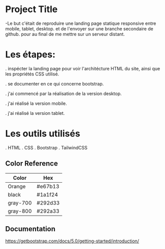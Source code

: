 
# Project Title

-Le but c'était de reproduire une landing page statique responsive entre mobile, tablet, desktop. 
et de l'envoyer sur une branche secondaire de github. pour au final de me mettre sur un serveur distant.

# Les étapes:
. inspécter la landing page pour voir l'architécture HTML du site, ainsi que les propriétés CSS utilisé.

. se documenter en ce qui concerne bootstrap.

. j'ai commencé par la réalisation de la version desktop.

. j'ai réalisé la version mobile.

. j'ai réalisé la version tablet.

# Les outils utilisés

. HTML
. CSS
. Bootstrap
. TailwindCSS

## Color Reference

| Color       | Hex        |
| -----------| ----------|
| Orange    | #e67b13 |
| black        | #1a1f24  |
| gray-700  | #292d33   |
| gray-800  | #292a33 |

## Documentation

https://getbootstrap.com/docs/5.0/getting-started/introduction/